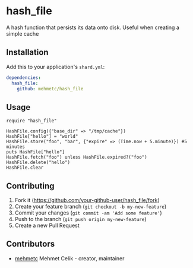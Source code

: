 # hash_file

A hash function that persists its data onto disk. Useful when creating a simple cache

## Installation

Add this to your application's `shard.yml`:

```yaml
dependencies:
  hash_file:
    github: mehmetc/hash_file
```

## Usage

```crystal
require "hash_file"

HashFile.config({"base_dir" => "/tmp/cache"})
HashFile["hello"] = "world"
HashFile.store("foo", "bar", {"expire" => (Time.now + 5.minute)}) #5 minutes
puts HashFile["hello"]
HashFile.fetch("foo") unless HashFile.expired?("foo")
HashFile.delete("hello")
HashFile.clear
```

## Contributing

1. Fork it (<https://github.com/your-github-user/hash_file/fork>)
2. Create your feature branch (`git checkout -b my-new-feature`)
3. Commit your changes (`git commit -am 'Add some feature'`)
4. Push to the branch (`git push origin my-new-feature`)
5. Create a new Pull Request

## Contributors

- [mehmetc](https://github.com/mehmetc) Mehmet Celik - creator, maintainer
